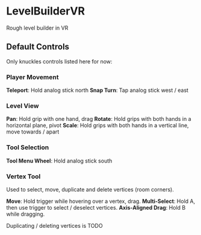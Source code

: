 # LevelBuilderVR
Rough level builder in VR

## Default Controls
Only knuckles controls listed here for now:

### Player Movement
**Teleport**: Hold analog stick north
**Snap Turn**: Tap analog stick west / east

### Level View
**Pan**: Hold grip with one hand, drag
**Rotate**: Hold grips with both hands in a horizontal plane, pivot
**Scale**: Hold grips with both hands in a vertical line, move towards / apart

### Tool Selection
**Tool Menu Wheel**: Hold analog stick south

### Vertex Tool
Used to select, move, duplicate and delete vertices (room corners).

**Move**: Hold trigger while hovering over a vertex, drag.
**Multi-Select**: Hold A, then use trigger to select / deselect vertices.
**Axis-Aligned Drag**: Hold B while dragging.

Duplicating / deleting vertices is TODO
